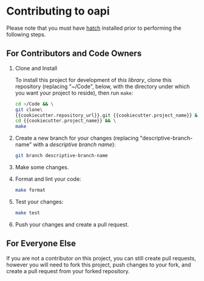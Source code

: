 # Contributing to oapi

Please note that you must have [hatch](https://hatch.pypa.io/latest/)
installed prior to performing the following steps.

## For Contributors and Code Owners

1.  Clone and Install

    To install this project for development of *this library*,
    clone this repository (replacing "~/Code", below, with the directory
    under which you want your project to reside), then run `make`:

    ```bash
    cd ~/Code && \
    git clone\
    {{cookiecutter.repository_url}}.git {{cookiecutter.project_name}} && \
    cd {{cookiecutter.project_name}} && \
    make
    ```

2.  Create a new branch for your changes (replacing "descriptive-branch-name"
    with a *descriptive branch name*):

    ```bash
    git branch descriptive-branch-name
    ```

3. Make some changes.
4. Format and lint your code:

    ```bash
    make format
    ```

5. Test your changes:

    ```bash
    make test
    ```

6. Push your changes and create a pull request.

## For Everyone Else

If you are not a contributor on this project, you can still create pull
requests, however you will need to fork this project, push changes
to your fork, and create a pull request from your forked repository.
